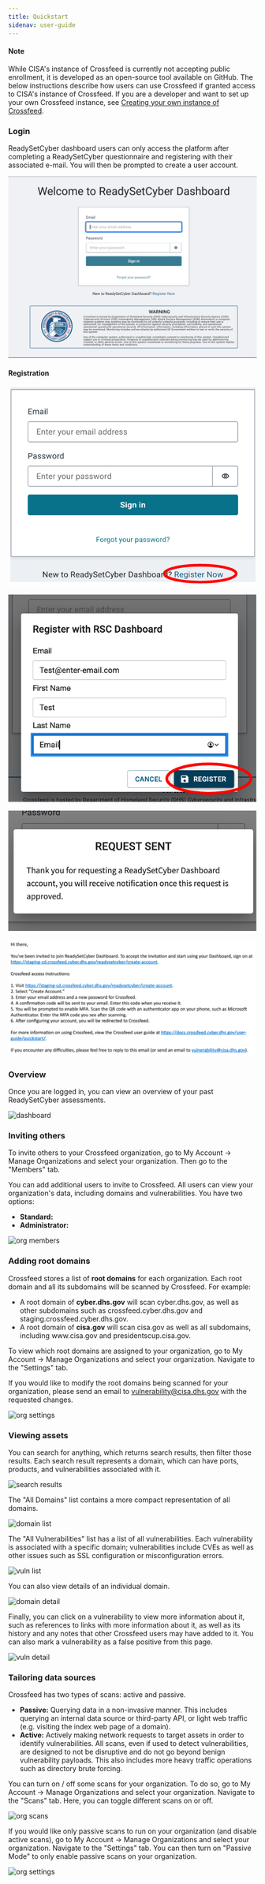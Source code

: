 ```yaml
---
title: Quickstart
sidenav: user-guide
---
```


<p>
<div class="usa-alert usa-alert--info">
  <div class="usa-alert__body">
  <h4 class="usa-alert__heading">Note</h4>
    <p class="usa-alert__text">
      While CISA's instance of Crossfeed is currently not accepting public enrollment, it is developed as an open-source tool available on GitHub. The below instructions describe how users can use Crossfeed if granted access to CISA's instance of Crossfeed. If you are a developer and want to set up your own Crossfeed instance, see <a href="/dev/own-instance/">Creating your own instance of Crossfeed</a>.
    </p>
  </div>
</div>
</p>

### Login

ReadySetCyber dashboard users can only access the platform after completing a ReadySetCyber questionnaire and registering with their associated e-mail. You will then be prompted to create a user account.

![login](./img/rsc-login.png)

#### Registration

![register now](./img/register-now.png)

![register now](./img/register.png)

![register now](./img/register-request.png)

![register now](./img/register-email.png)

### Overview

Once you are logged in, you can view an overview of your past ReadySetCyber assessments.

![dashboard](./img/dashboard.png)

### Inviting others

To invite others to your Crossfeed organization, go to My Account -> Manage Organizations and select your organization. Then go to the "Members" tab.

You can add additional users to invite to Crossfeed. All users can view your organization's data, including domains and vulnerabilities. You have two options:

- **Standard:**
- **Administrator:**

![org members](./img/org_members.png)

### Adding root domains

Crossfeed stores a list of **root domains** for each organization. Each root domain and all its subdomains will be scanned by Crossfeed. For example:

- A root domain of **cyber.dhs.gov** will scan cyber.dhs.gov, as well as other subdomains such as crossfeed.cyber.dhs.gov and staging.crossfeed.cyber.dhs.gov.
- A root domain of **cisa.gov** will scan cisa.gov as well as all subdomains, including <span>www.</span>cisa.gov and presidentscup.cisa.gov.

To view which root domains are assigned to your organization, go to My Account -> Manage Organizations and select your organization. Navigate to the "Settings" tab.

If you would like to modify the root domains being scanned for your organization, please send an email to vulnerability@cisa.dhs.gov with the requested changes.

![org settings](./img/org_settings.png)

### Viewing assets

You can search for anything, which returns search results, then filter those results. Each search result represents a domain, which can have ports, products, and vulnerabilities associated with it.

![search results](./img/search_results.png)

The "All Domains" list contains a more compact representation of all domains.

![domain list](./img/domain_list.png)

The "All Vulnerabilities" list has a list of all vulnerabilities. Each vulnerability is associated with a specific domain; vulnerabilities include CVEs as well as other issues such as SSL configuration or misconfiguration errors.

![vuln list](./img/vuln_list.png)

You can also view details of an individual domain.

![domain detail](./img/domain_detail.png)

Finally, you can click on a vulnerability to view more information about it, such as references to links with more information about it, as well as its history and any notes that other Crossfeed users may have added to it. You can also mark a vulnerability as a false positive from this page.

![vuln detail](./img/vuln_detail.png)

### Tailoring data sources

Crossfeed has two types of scans: active and passive.

- **Passive:** Querying data in a non-invasive manner. This includes querying an internal data source or third-party API, or light web traffic (e.g. visiting the index web page of a domain).
- **Active:** Actively making network requests to target assets in order to identify vulnerabilities. All scans, even if used to detect vulnerabilities, are designed to not be disruptive and do not go beyond benign vulnerability payloads. This also includes more heavy traffic operations such as directory brute forcing.

You can turn on / off some scans for your organization. To do so, go to My Account -> Manage Organizations and select your organization. Navigate to the "Scans" tab. Here, you can toggle different scans on or off.

![org scans](./img/org_scans.png)

If you would like only passive scans to run on your organization (and disable active scans), go to My Account -> Manage Organizations and select your organization. Navigate to the "Settings" tab. You can then turn on "Passive Mode" to only enable passive scans on your organization.

![org settings](./img/org_settings.png)
